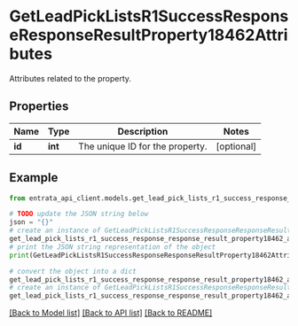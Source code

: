# GetLeadPickListsR1SuccessResponseResponseResultProperty18462Attributes

Attributes related to the property.

## Properties

Name | Type | Description | Notes
------------ | ------------- | ------------- | -------------
**id** | **int** | The unique ID for the property. | [optional] 

## Example

```python
from entrata_api_client.models.get_lead_pick_lists_r1_success_response_response_result_property18462_attributes import GetLeadPickListsR1SuccessResponseResponseResultProperty18462Attributes

# TODO update the JSON string below
json = "{}"
# create an instance of GetLeadPickListsR1SuccessResponseResponseResultProperty18462Attributes from a JSON string
get_lead_pick_lists_r1_success_response_response_result_property18462_attributes_instance = GetLeadPickListsR1SuccessResponseResponseResultProperty18462Attributes.from_json(json)
# print the JSON string representation of the object
print(GetLeadPickListsR1SuccessResponseResponseResultProperty18462Attributes.to_json())

# convert the object into a dict
get_lead_pick_lists_r1_success_response_response_result_property18462_attributes_dict = get_lead_pick_lists_r1_success_response_response_result_property18462_attributes_instance.to_dict()
# create an instance of GetLeadPickListsR1SuccessResponseResponseResultProperty18462Attributes from a dict
get_lead_pick_lists_r1_success_response_response_result_property18462_attributes_from_dict = GetLeadPickListsR1SuccessResponseResponseResultProperty18462Attributes.from_dict(get_lead_pick_lists_r1_success_response_response_result_property18462_attributes_dict)
```
[[Back to Model list]](../README.md#documentation-for-models) [[Back to API list]](../README.md#documentation-for-api-endpoints) [[Back to README]](../README.md)


